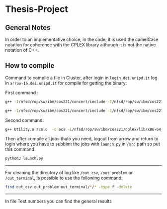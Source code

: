 # Thesis-Project
## General Notes

In order to an implementative choice, in the code, it is used the camelCase notation for coherence with
the CPLEX library although it is not the native notation of C++. 


## How to compile

Command to compile a file in Cluster, after login in `login.dei.unipd.it` log in `arrow-16.dei.unipd.it` for compile for getting the binary:

First command :
```bash
g++ -I/nfsd/rop/sw/ibm/cos221/concert/include -I/nfsd/rop/sw/ibm/cos221/cplex/include -Wno-deprecated-declarations -std=c++17 -c Utility.cpp -o Utility.o

g++ -I/nfsd/rop/sw/ibm/cos221/concert/include -I/nfsd/rop/sw/ibm/cos221/cplex/include -Wno-deprecated-declarations -std=c++17 -c ACS.cpp -o acs.o
```

Second command: 
```bash
g++ Utility.o acs.o  -o acs -L/nfsd/rop/sw/ibm/cos221/cplex/lib/x86-64_linux/static_pic/ -L/nfsd/rop/sw/ibm/cos221/concert/lib/x86-64_linux/static_pic/  -lilocplex -lconcert -lcplex -lm -lpthread -Wno-deprecated-declarations
```

Then after compile all jobs thato you need, logout from arrow and return to login where you have to subbimt the jobs with `launch.py` in `/src` path so put this command

```bash
python3 launch.py
```
***

For cleaning the directory of log like `/out_csv`, `/out_problem` or `/out_terminal`, is possible to use the following command:
 
```bash
find out_csv out_problem out_terminal/*/* -type f -delete
```
***
In file Test.numbers you can find the general results
